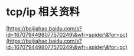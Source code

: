 # tcp/ip 相关资料

[https://baijiahao.baidu.com/s?id=1670794498077570249\&wfr=spider\&for=pc](https://baijiahao.baidu.com/s?id=1670794498077570249\&wfr=spider\&for=pc)
